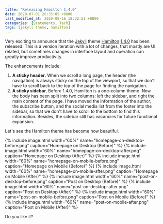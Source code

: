```yaml
---
title: "Releasing Hamilton 1.4.0"
date: 2020-07-01 20:35:05 +0800
last_modified_at: 2020-09-16 18:32:51 +0800
categories: [Statements, Tech]
tags: [jekyll theme, hamilton]
---
```


Very exciting to announce that the [Jekyll](https://jekyllrb.com/) theme [Hamilton](https://github.com/ngzhio/jekyll-theme-hamilton) [1.4.0](https://github.com/ngzhio/jekyll-theme-hamilton/releases/tag/v1.4.0) has been released. This is a version iteration with a lot of changes, that mostly are UI related, but sometimes changes in interface layout and operation can greatly improve productivity.

The enhancements include:

1. **A sticky header**. When we scroll a long page, the header (the navigation) is always sticky on the top of the viewport, so that we don't have to scroll back to the top of the page for finding the navigation.
2. **A sticky sidebar**. Before 1.4.0, Hamilton is a one-column theme. Now the body has been split into two columns: left the sidebar, and right the main content of the page. I have moved the information of the author, the subscribe button, and the social media list from the footer into the sidebar, so that we don't have to scroll to the bottom to find this information. Besides, the sidebar still has vacancies for future functional expansion.

Let's see the Hamilton theme has become how beautiful.

{% include image.html width="60%" name="homepage-on-desktop-before.png" caption="Homepage on Desktop (Before)" %}
{% include image.html width="60%" name="homepage-on-desktop-after.png" caption="Homepage on Desktop (After)" %}
{% include image.html width="60%" name="homepage-on-mobile-before.png" caption="Homepage on Mobile (Before)" %}
{% include image.html width="60%" name="homepage-on-mobile-after.png" caption="Homepage on Mobile (After)" %}
{% include image.html width="60%" name="post-on-desktop-before.png" caption="Post on Desktop (Before)" %}
{% include image.html width="60%" name="post-on-desktop-after.png" caption="Post on Desktop (After)" %}
{% include image.html width="60%" name="post-on-mobile-before.png" caption="Post on Mobile (Before)" %}
{% include image.html width="60%" name="post-on-mobile-after.png" caption="Post on Mobile (After)" %}

Do you like it?
